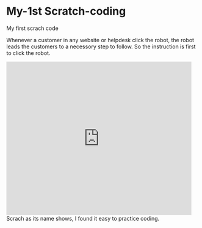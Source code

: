 # My-1st Scratch-coding
My first scrach code

Whenever a customer in any website or helpdesk click the robot, the robot leads the customers to a necessory step to follow.
So the instruction is first to click the robot.
<iframe src="https://scratch.mit.edu/projects/717577089/embed" allowtransparency="true" width="485" height="402" frameborder="0" scrolling="no" allowfullscreen></iframe>
Scrach as its name shows, I found it easy to practice coding.
